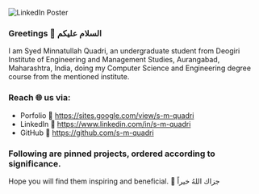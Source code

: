 ![LinkedIn Poster](https://user-images.githubusercontent.com/88645248/209170830-9ecbc0a1-1a6a-445e-9ecb-8d2099ebf95e.png)

### Greetings 👋 السلام عليكم 

I am Syed Minnatullah Quadri, an undergraduate student from Deogiri Institute of Engineering and Management Studies, Aurangabad, Maharashtra, India, doing my Computer Science and Engineering degree course from the mentioned institute.

### Reach 🌐 us via:

* Porfolio 🔗 https://sites.google.com/view/s-m-quadri 
* LinkedIn 🔗 https://www.linkedin.com/in/s-m-quadri
* GitHub 🔗 https://github.com/s-m-quadri

### Following are pinned projects, ordered according to significance.

Hope you will find them inspiring and beneficial. 🙂 جزاك اللهُ خيراً
